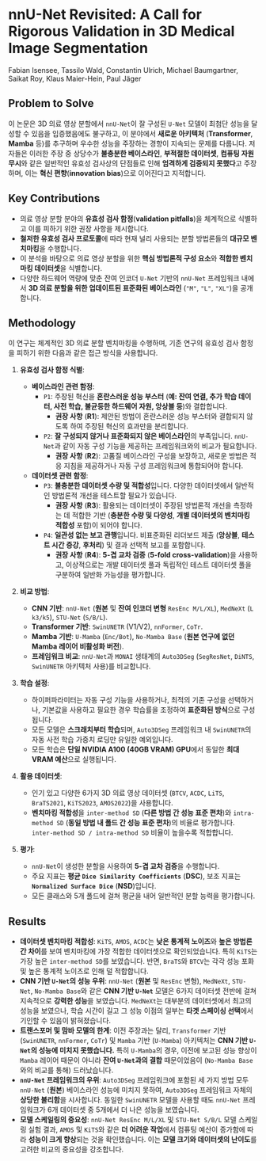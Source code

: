 # nnU-Net Revisited: A Call for Rigorous Validation in 3D Medical Image Segmentation

Fabian Isensee, Tassilo Wald, Constantin Ulrich, Michael Baumgartner, Saikat Roy, Klaus Maier-Hein, Paul Jäger

## Problem to Solve

이 논문은 3D 의료 영상 분할에서 `nnU-Net`이 잘 구성된 `U-Net` 모델이 최첨단 성능을 달성할 수 있음을 입증했음에도 불구하고, 이 분야에서 **새로운 아키텍처** (**Transformer**, **Mamba** 등)를 추구하며 우수한 성능을 주장하는 경향이 지속되는 문제를 다룹니다. 저자들은 이러한 주장 중 상당수가 **불충분한 베이스라인**, **부적절한 데이터셋**, **컴퓨팅 자원 무시**와 같은 일반적인 유효성 검사상의 단점들로 인해 **엄격하게 검증되지 못했다**고 주장하며, 이는 **혁신 편향**(**innovation bias**)으로 이어진다고 지적합니다.

## Key Contributions

- 의료 영상 분할 분야의 **유효성 검사 함정**(**validation pitfalls**)을 체계적으로 식별하고 이를 피하기 위한 권장 사항을 제시합니다.
- **철저한 유효성 검사 프로토콜**에 따라 현재 널리 사용되는 분할 방법론들의 **대규모 벤치마킹**을 수행합니다.
- 이 분석을 바탕으로 의료 영상 분할을 위한 **핵심 방법론적 구성 요소**와 **적합한 벤치마킹 데이터셋**을 식별합니다.
- 다양한 하드웨어 역량에 맞춘 잔여 인코더 `U-Net` 기반의 `nnU-Net` 프레임워크 내에서 **3D 의료 분할을 위한 업데이트된 표준화된 베이스라인** (`"M"`, `"L"`, `"XL"`)을 공개합니다.

## Methodology

이 연구는 체계적인 3D 의료 분할 벤치마킹을 수행하며, 기존 연구의 유효성 검사 함정을 피하기 위한 다음과 같은 접근 방식을 사용합니다.

1. **유효성 검사 함정 식별**:

   - **베이스라인 관련 함정**:
     - `P1`: 주장된 혁신을 **혼란스러운 성능 부스터** (**예: 잔여 연결, 추가 학습 데이터, 사전 학습, 불균등한 하드웨어 자원, 앙상블 등**)와 결합합니다.
       - **권장 사항** (**R1**): 제안된 방법이 혼란스러운 성능 부스터와 결합되지 않도록 하여 주장된 혁신의 효과만을 분리합니다.
     - `P2`: **잘 구성되지 않거나 표준화되지 않은 베이스라인**의 부족입니다. `nnU-Net`과 같이 자동 구성 기능을 제공하는 프레임워크와의 비교가 필요합니다.
       - **권장 사항** (**R2**): 고품질 베이스라인 구성을 보장하고, 새로운 방법은 적응 지침을 제공하거나 자동 구성 프레임워크에 통합되어야 합니다.
   - **데이터셋 관련 함정**:
     - `P3`: **불충분한 데이터셋 수량 및 적합성**입니다. 다양한 데이터셋에서 일반적인 방법론적 개선을 테스트할 필요가 있습니다.
       - **권장 사항** (**R3**): 활용되는 데이터셋이 주장된 방법론적 개선을 측정하는 데 적합한 기반 (**충분한 수량 및 다양성**, **개별 데이터셋의 벤치마킹 적합성** 포함)이 되어야 합니다.
     - `P4`: **일관성 없는 보고 관행**입니다. 비표준화된 리더보드 제출 (**앙상블**, **테스트 시간 증강**, **후처리**) 및 결과 선택적 보고를 포함합니다.
       - **권장 사항** (**R4**): **5-겹 교차 검증** (**5-fold cross-validation**)을 사용하고, 이상적으로는 개발 데이터셋 풀과 독립적인 테스트 데이터셋 풀을 구분하여 일반화 가능성을 평가합니다.

2. **비교 방법**:

   - **CNN 기반**: `nnU-Net` (**원본** 및 **잔여 인코더 변형** `ResEnc M/L/XL`), `MedNeXt` (`L k3/k5`), `STU-Net` (`S/B/L`).
   - **Transformer 기반**: `SwinUNETR` (V1/V2), `nnFormer`, `CoTr`.
   - **Mamba 기반**: `U-Mamba` (`Enc/Bot`), `No-Mamba Base` (**원본 연구에 없던 Mamba 레이어 비활성화 버전**).
   - **프레임워크 비교**: `nnU-Net`과 `MONAI` 생태계의 `Auto3DSeg` (`SegResNet`, `DiNTS`, `SwinUNETR` 아키텍처 사용)를 비교합니다.

3. **학습 설정**:

   - 하이퍼파라미터는 자동 구성 기능을 사용하거나, 최적의 기존 구성을 선택하거나, 기본값을 사용하고 필요한 경우 학습률을 조정하여 **표준화된 방식**으로 구성됩니다.
   - 모든 모델은 **스크래치부터 학습**되며, `Auto3DSeg` 프레임워크 내 `SwinUNETR`의 자동 사전 학습 가중치 로딩만 유일한 예외입니다.
   - 모든 학습은 **단일 NVIDIA A100 (40GB VRAM) GPU**에서 동일한 **최대 VRAM 예산**으로 실행됩니다.

4. **활용 데이터셋**:

   - 인기 있고 다양한 6가지 3D 의료 영상 데이터셋 (`BTCV`, `ACDC`, `LiTS`, `BraTS2021`, `KiTS2023`, `AMOS2022`)을 사용합니다.
   - **벤치마킹 적합성**을 `inter-method SD` (**다른 방법 간 성능 표준 편차**)와 `intra-method SD` (**동일 방법 내 폴드 간 성능 표준 편차**)의 비율로 평가합니다. `inter-method SD / intra-method SD` 비율이 높을수록 적합합니다.

5. **평가**:
   - `nnU-Net`이 생성한 분할을 사용하여 **5-겹 교차 검증**을 수행합니다.
   - 주요 지표는 **평균 `Dice Similarity Coefficients`** (**DSC**), 보조 지표는 **`Normalized Surface Dice`** (**NSD**)입니다.
   - 모든 클래스와 5개 폴드에 걸쳐 평균을 내어 일반적인 분할 능력을 평가합니다.

## Results

- **데이터셋 벤치마킹 적합성**: `KiTS`, `AMOS`, `ACDC`는 **낮은 통계적 노이즈**와 **높은 방법론 간 차이**를 보여 벤치마킹에 가장 적합한 데이터셋으로 확인되었습니다. 특히 `KiTS`는 가장 높은 `inter-method SD`를 보였습니다. 반면, `BraTS`와 `BTCV`는 각각 성능 포화 및 높은 통계적 노이즈로 인해 덜 적합합니다.
- **CNN 기반 `U-Net`의 성능 우위**: `nnU-Net` (**원본** 및 `ResEnc` 변형), `MedNeXt`, `STU-Net`, `No-Mamba Base`와 같은 **CNN 기반 `U-Net`** 모델은 6가지 데이터셋 전반에 걸쳐 지속적으로 **강력한 성능**을 보였습니다. `MedNeXt`는 대부분의 데이터셋에서 최고의 성능을 보였으나, 학습 시간이 길고 그 성능 이점의 일부는 **타겟 스페이싱 선택**에서 기인할 수 있음이 밝혀졌습니다.
- **트랜스포머 및 맘바 모델의 한계**: 이전 주장과는 달리, `Transformer` 기반 (`SwinUNETR`, `nnFormer`, `CoTr`) 및 `Mamba` 기반 (`U-Mamba`) 아키텍처는 **CNN 기반 `U-Net`의 성능에 미치지 못했습니다.** 특히 `U-Mamba`의 경우, 이전에 보고된 성능 향상이 `Mamba` 레이어 때문이 아니라 **잔여 `U-Net`과의 결합** 때문이었음이 (`No-Mamba Base`와의 비교를 통해) 드러났습니다.
- **`nnU-Net` 프레임워크의 우위**: `Auto3DSeg` 프레임워크에 포함된 세 가지 방법 모두 `nnU-Net` (**원본**) 베이스라인 성능에 미치지 못하여, `Auto3DSeg` 프레임워크 자체의 **상당한 불리함**을 시사합니다. 동일한 `SwinUNETR` 모델을 사용할 때도 `nnU-Net` 프레임워크가 6개 데이터셋 중 5개에서 더 나은 성능을 보였습니다.
- **모델 스케일링의 중요성**: `nnU-Net ResEnc M/L/XL` 및 `STU-Net S/B/L` 모델 스케일링 실험 결과, `AMOS` 및 `KiTS`와 같은 **더 어려운 작업**에서 컴퓨팅 예산이 증가함에 따라 **성능이 크게 향상**되는 것을 확인했습니다. 이는 **모델 크기와 데이터셋의 난이도**를 고려한 비교의 중요성을 강조합니다.
